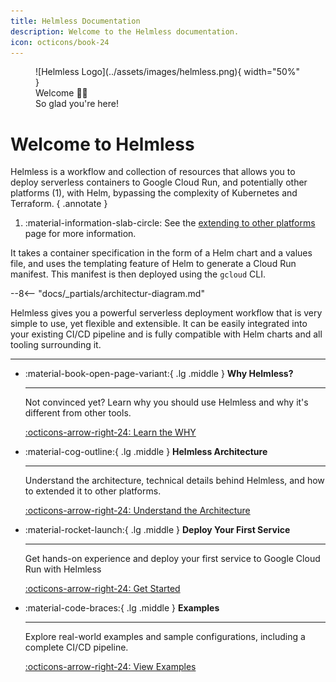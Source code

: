 ```yaml
---
title: Helmless Documentation
description: Welcome to the Helmless documentation.
icon: octicons/book-24
---
```


<figure markdown="span">
  ![Helmless Logo](../assets/images/helmless.png){ width="50%" }
  <figcaption>Welcome 👋🏻<br/>
  So glad you're here!</figcaption>
</figure>

# Welcome to Helmless

Helmless is a workflow and collection of resources that allows you to deploy serverless containers to Google Cloud Run, and potentially other platforms (1), with Helm, bypassing the complexity of Kubernetes and Terraform.
{ .annotate }

1.   :material-information-slab-circle: See the [extending to other platforms](./helmless/architecture.md) page for more information.

It takes a container specification in the form of a Helm chart and a values file, and uses the templating feature of Helm to generate a Cloud Run manifest. This manifest is then deployed using the `gcloud` CLI.

--8<-- "docs/_partials/architectur-diagram.md"

Helmless gives you a powerful serverless deployment workflow that is very simple to use, yet flexible and extensible. It can be easily integrated into your existing CI/CD pipeline and is fully compatible with Helm charts and all tooling surrounding it.

---

<div class="grid cards" markdown>

-   :material-book-open-page-variant:{ .lg .middle } __Why Helmless?__

    ---

    Not convinced yet? Learn why you should use Helmless and why it's different from other tools.

    [:octicons-arrow-right-24: Learn the WHY](../why-helmless.md)

-   :material-cog-outline:{ .lg .middle } __Helmless Architecture__

    ---

    Understand the architecture, technical details behind Helmless, and how to extended it to other platforms.

    [:octicons-arrow-right-24: Understand the Architecture](./helmless/architecture.md)

-   :material-rocket-launch:{ .lg .middle } __Deploy Your First Service__

    ---

    Get hands-on experience and deploy your first service to Google Cloud Run with Helmless

    [:octicons-arrow-right-24: Get Started](./cloudrun/quickstart.md)

-   :material-code-braces:{ .lg .middle } __Examples__

    ---

    Explore real-world examples and sample configurations, including a complete CI/CD pipeline.

    [:octicons-arrow-right-24: View Examples](./cloudrun/examples.md)

</div>
